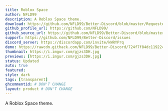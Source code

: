 ```yaml
---
title: Roblox Space
author: NFLD99
description: A Roblox Space theme.
download: https://github.com/NFLD99/Better-Discord/blob/master/Requested/Updated/Roblox_Space.theme.css
github_profile_url: https://github.com/NFLD99/
github_source_url: https://github.com/NFLD99/Better-Discord/blob/master/Requested/Updated/Roblox_Space.theme.css
support: https://github.com/NFLD99/Better-Discord/issues
discord_server: https://discordapp.com/invite/kWRYPrq
demo: https://rawcdn.githack.com/NFLD99/Better-Discord/724f7f84dc119224e397a20c85e509ba32285052/Requested/Updated/Roblox_Space.theme.css
thumbnail: https://i.imgur.com/gjzs3DH.jpg
previews: [https://i.imgur.com/gjzs3DH.jpg]
status: Updated
auto: true
featured:
style: dark
tags: [transparent]
ghcommentid: # DON'T CHANGE
layout: product # DON'T CHANGE
---
```

A Roblox Space theme.